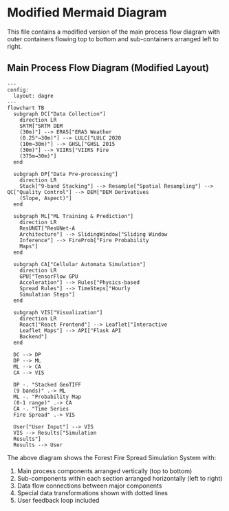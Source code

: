 # Modified Mermaid Diagram

This file contains a modified version of the main process flow diagram with outer containers flowing top to bottom and sub-containers arranged left to right.

## Main Process Flow Diagram (Modified Layout)

```mermaid
---
config:
  layout: dagre
---
flowchart TB
  subgraph DC["Data Collection"]
    direction LR
    SRTM["SRTM DEM
    (30m)"] --> ERA5["ERA5 Weather
    (0.25°→30m)"] --> LULC["LULC 2020
    (10m→30m)"] --> GHSL["GHSL 2015
    (30m)"] --> VIIRS["VIIRS Fire
    (375m→30m)"]
  end

  subgraph DP["Data Pre-processing"]
    direction LR
    Stack["9-band Stacking"] --> Resample["Spatial Resampling"] --> QC["Quality Control"] --> DEM["DEM Derivatives
    (Slope, Aspect)"]
  end

  subgraph ML["ML Training & Prediction"]
    direction LR
    ResUNET["ResUNet-A
    Architecture"] --> SlidingWindow["Sliding Window
    Inference"] --> FireProb["Fire Probability
    Maps"]
  end

  subgraph CA["Cellular Automata Simulation"]
    direction LR
    GPU["TensorFlow GPU
    Acceleration"] --> Rules["Physics-based
    Spread Rules"] --> TimeSteps["Hourly
    Simulation Steps"]
  end

  subgraph VIS["Visualization"]
    direction LR
    React["React Frontend"] --> Leaflet["Interactive
    Leaflet Maps"] --> API["Flask API
    Backend"]
  end

  DC --> DP
  DP --> ML
  ML --> CA
  CA --> VIS

  DP -. "Stacked GeoTIFF
  (9 bands)" .-> ML
  ML -. "Probability Map
  (0-1 range)" .-> CA
  CA -. "Time Series
  Fire Spread" .-> VIS

  User["User Input"] --> VIS
  VIS --> Results["Simulation
  Results"]
  Results --> User
```

The above diagram shows the Forest Fire Spread Simulation System with:

1. Main process components arranged vertically (top to bottom)
2. Sub-components within each section arranged horizontally (left to right)
3. Data flow connections between major components
4. Special data transformations shown with dotted lines
5. User feedback loop included

